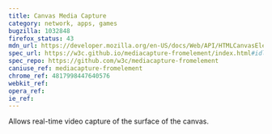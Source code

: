 ```yaml
---
title: Canvas Media Capture
category: network, apps, games
bugzilla: 1032848
firefox_status: 43
mdn_url: https://developer.mozilla.org/en-US/docs/Web/API/HTMLCanvasElement/captureStream
spec_url: https://w3c.github.io/mediacapture-fromelement/index.html#idl-def-CanvasCaptureMediaStream
spec_repo: https://github.com/w3c/mediacapture-fromelement
caniuse_ref: mediacapture-fromelement
chrome_ref: 4817998447640576
webkit_ref:
opera_ref:
ie_ref:
---
```


Allows real-time video capture of the surface of the canvas.
